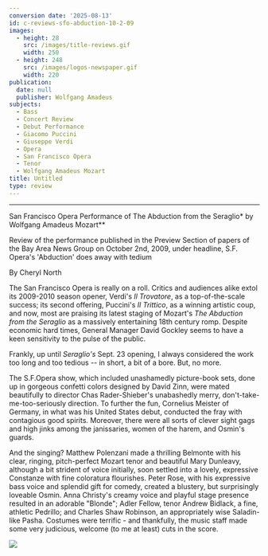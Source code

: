 ```yaml
---
conversion date: '2025-08-13'
id: c-reviews-sfo-abduction-10-2-09
images:
  - height: 28
    src: /images/title-reviews.gif
    width: 250
  - height: 248
    src: /images/logos-newspaper.gif
    width: 220
publication:
  date: null
  publisher: Wolfgang Amadeus
subjects:
  - Bass
  - Concert Review
  - Debut Performance
  - Giacomo Puccini
  - Giuseppe Verdi
  - Opera
  - San Francisco Opera
  - Tenor
  - Wolfgang Amadeus Mozart
title: Untitled
type: review
---
```


***

San Francisco Opera Performance of
The Abduction from the Seraglio* by Wolfgang Amadeus Mozart**

Review of the performance published in the Preview Section of papers of the Bay Area News Group on October 2nd, 2009, under headline, S.F. Opera's 'Abduction' does away with tedium

By Cheryl North

The San Francisco Opera is really on a roll. Critics and audiences alike extol its 2009-2010 season opener, Verdi's *Il Trovatore*, as a top-of-the-scale success; its second offering, Puccini's *Il Trittico*, as a winning artistic coup, and now, most are praising its latest staging of Mozart's *The Abduction from the Seraglio* as a massively entertaining 18th century romp. Despite economic hard times, General Manager David Gockley seems to have a keen sensitivity to the pulse of the public.

Frankly, up until *Seraglio's* Sept. 23 opening, I always considered the work too long and too tedious -- in short, a bit of a bore. But, no more.

The S.F.Opera show, which included unashamedly picture-book sets, done up in gorgeous confetti colors designed by David Zinn, were mated beautifully to director Chas Rader-Shieber's unabashedly merry,
don't-take-me-too-seriously direction. To further the fun, Cornelius Meister of Germany, in what was his United States debut, conducted the fray with contagious good spirits. Moreover, there were all sorts of clever sight gags and high jinks among the janissaries, women of the harem, and Osmin's guards.

And the singing? Matthew Polenzani made a thrilling Belmonte with his clear, ringing, pitch-perfect Mozart tenor and beautiful Mary Dunleavy, although a bit strident of voice initially, soon settled into a lovely, expressive Constanze with fine coloratura flourishes. Peter Rose, with his expressive bass voice and splendid gift for comedy, created a blustery, but surprisingly loveable Osmin. Anna Christy's creamy voice and playful stage presence resulted in an adorable "Blonde"; Adler Fellow, tenor Andrew Bidlack, a fine, athletic Pedrillo; and Charles Shaw Robinson, an appropriately wise Saladin-like Pasha. Costumes were terrific - and thankfully, the music staff made some very judicious, welcome (to me at least) cuts in the score.

![](/images/logos-newspaper.gif)

